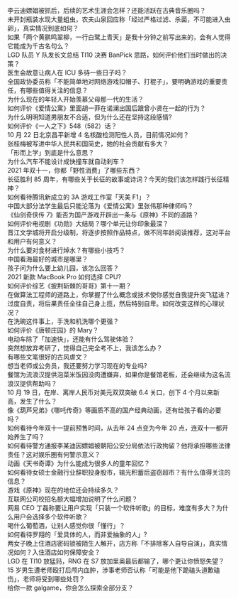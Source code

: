 李云迪嫖娼被抓后，后续的艺术生涯会怎样？还能活跃在古典音乐圈吗？  
未开封瓶装水现大量蛆虫，农夫山泉回应称「经过严格过滤、杀菌，不可能进入虫卵」，真实情况到底如何？  
如果「两个黄鹂鸣翠柳，一行白鹭上青天」是我十分钟之前写出来的，会有人觉得它能成为千古名句么？  
LGD 队员 Y 队发长文总结 TI10 决赛 BanPick 思路，如何评价他们当时做出的决策？  
医生会故意让病人在 ICU 多待一些日子吗？  
全国政协委员称「不能简单地对网络游戏扣帽子、打棍子」，要明确游戏的重要责任，有哪些值得关注的信息？  
为什么现在的年轻人开始羡慕父母那一代的生活？  
如何评价《爱情公寓》里面胡一菲在诺澜出国后跟曾小贤在一起的行为？  
为什么明明知道男朋友不合适，但为什么还在坚持这段感情?  
如何评价《一人之下》548（582）话？  
10 月 22 日北京昌平新增 4 名核酸检测阳性人员，目前情况如何？  
张桂梅被写进中华人民共和国简史，她的社会贡献有多大？  
「形而上学」到底是什么意思？  
为什么汽车不能设计成快撞车就自动刹车？  
2021 年双十一，你都「野性消费」了哪些东西？  
长征胜利 85 周年，有哪些关于长征的故事或诗词？今天的我们该怎样践行长征精神？  
如何看待腾讯新成立的 3A 游戏工作室「天美 F1」？  
中国大部分法学生最后只能沦落为《爱情公寓》里张伟那种律师吗？  
《仙剑奇侠传 7》能否为国产游戏开辟出一条与《原神》不同的道路？  
如何评价电视剧《功勋》大结局？哪个单元让你印象最深？  
晋江文学城将开启分级制，将逐步按照作品特点，做不同年龄阅读推荐，这对平台和用户有何意义？  
为什么要对食材进行焯水？有哪些小技巧？  
中国看海最好的城市是哪里？  
孩子问为什么要上幼儿园，该怎么回答？  
2021 新款 MacBook Pro 如何选择 CPU?  
如何评价综艺《披荆斩棘的哥哥》第十一期？  
在做算法工程师的道路上，你掌握了什么概念或技术使你感觉自我提升突飞猛进？  
过度自责，将后果责任全往自己身上揽，然后特别自卑。如何改变这样的心理状况？  
在洗碗这件事上，手洗和机洗哪个更强？  
如何评价《唐顿庄园》的 Mary？  
电动车除了「加速快」，还能有什么驾驶体验？  
突然想放弃考研了，觉得自己完全考不上，我该怎么办？  
有哪些文笔很好的古风虐文？  
想当老师或公务员，我还要努力学习现在的专业吗?  
餐馆为流浪汉提供泡菜米饭因没肉遭嫌弃，如果你是餐馆老板，还会继续为这名流浪汉提供帮助吗？  
10 月 19 日，在岸、离岸人民币对美元双双突破 6.4 关口，创下 4 个月以来新高，发生了什么？  
像《葫芦兄弟》《哪吒传奇》等画质不高的国产经典动画，还有给孩子看的必要吗？  
如何看待今年双十一提前预售时间，从去年 24 点变为今年 20 点，连双十一都开始养生了吗？  
如何看待警方通报李某迪因嫖娼被朝阳公安分局依法行政拘留？他将承担哪些法律责任？这对娱乐圈有何警示意义？  
动画《天书奇谭》为什么能成为很多人的童年回忆？  
如何看待女硕士金融行业辞职投身股市，输光积蓄后盗窃超市？有什么值得关注的信息？  
游戏《原神》现在的地位还会持续多久？  
互联网公司校招名额大幅增加说明了什么问题？  
网易 CEO 丁磊称要让用户实现「只装一个软件听歌」的目标，难度有多大？为什么用户会选择多个软件听歌？  
喝什么葡萄酒，让别人感觉你很「懂行」？  
如何看待罗翔的「爱具体的人，而非爱抽象的人」?  
两女子晚上住酒店密码锁被陌生人解开，店方称「不排除客人自导自演」，真实情况如何？入住酒店如何保障安全？  
LGD 在 TI10 放猛犸，RNG 在 S7 放加里奥最后都输了，哪个更让你愤怒失望？  
15 岁男生遭老师殴打后颅内血肿，涉事老师否认称「可能是他下跪磕头道歉磕伤」，老师将受到哪些处罚？  
给你一款 galgame，你会怎么探索全部分支？  
